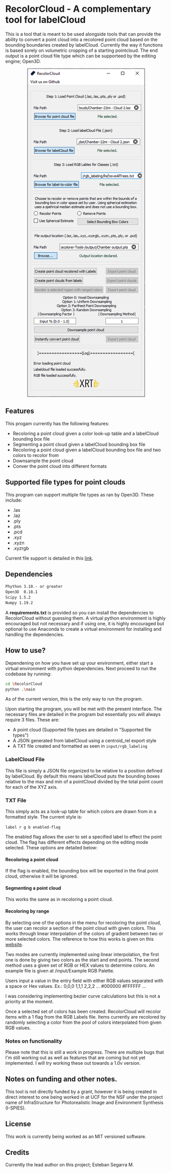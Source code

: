 # RecolorCloud - A complementary tool for labelCloud 

This is a tool that is meant to be used alongside tools that can provide the ability to convert a point cloud into a recolored point cloud based on the bounding boundaries created by labelCloud. Currently the way it functions is based sorely on volumetric cropping of a starting pointcloud. The end output is a point cloud file type which can be supporteed by the editing engine; Open3D. 

<p align="Center">
    <img src="https://github.com/xrtlab/RecolorCloud/blob/ac7d343452a364731b757f0c1b55a8722b6739fa/Images/RecolorCloud%20Reworked.PNG"/>
</p>


## Features

This progam currently has the following features:

- Recoloring a point cloud given a color look-up table and a labelCloud bounding box file
- Segmenting a point cloud given a labelCloud bounding box file
- Recoloring a point cloud given a labelCloud bounding box file and two colors to recolor from
- Downsample the point cloud
- Conver the point cloud into different formats

## Supported file types for point clouds

This program can support multiple file types as ran by Open3D. These include: 
- .las
- .laz
- .ply
- .pts
- .pcd
- .xyz
- .xyzn
- .xyzrgb

Current file support is detailed in this [link](http://www.open3d.org/docs/release/tutorial/geometry/file_io.html?highlight=pts).


## Dependencies

``` bash
Phython 3.10.- or greater
Open3D  0.18.1
Scipy 1.5.2
Numpy 1.19.2

```

A **requirements.txt** is provided so you can install the dependencies to RecolorCloud without guessing them. A virtual python environment is highly encouraged but not necessary and if using one, it is highly encouraged but optional to use Anaconda to create a virtual environment for installing and handling the dependencies. 

## How to use?

Dependening on how you have set up your environment, either start a virtual environment with python dependencies. Next proceed to run the codebase by running: 

``` bash
cd \RecolorCloud
python .\main
```

As of the current version, this is the only way to run the program.

Upon starting the program, you will be met with the present interface. The necessary files are detailed in the program but essentially you will always require 3 files. These are:

- A point cloud (Supported file types are detailed in "Supported file types")
- A JSON generated from labelCloud using a centroid_rel export style
- A TXT file created and formatted as seen in `input/rgb_labeling` 

### LabelCloud File

This file is simply a JSON file organized to be relative to a position defined by labelCloud. By default this means labelCloud puts the bounding boxes relative to the max and min of a pointCloud divided by the total point count for each of the XYZ axis. 

### TXT File

This simply acts as a look-up table for which colors are drawn from in a formatted style. The current style is: 

`label r g b enabled-flag`

The enabled flag allows the user to set a specified label to effect the point cloud. The flag has different effects depending on the editing mode selected. These options are detailed below:

#### Recoloring a point cloud 
If the flag is enabled, the bounding box will be exported in the final point cloud, otherwise it will be ignored. 

#### Segmenting a point cloud
This works the same as in recoloring a point cloud.

#### Recoloring by range 

By selecting one of the options in the menu for recoloring the point cloud, the user can recolor a section of the point cloud with given colors. This works through linear interpolation of the colors of gradient between two or more selected colors. The reference to how this works is given on this [website](https://bsouthga.dev/posts/color-gradients-with-python).

Two modes are currently implemented using linear interpolation, the first one is done by giving two colors as the start and end points. The second method uses a given set of RGB or HEX values to determine colors. An example file is given at /input/Example RGB Palette. 

Users input a value in the entry field with either RGB values separated with a space or Hex values. 
Ex.: 
0,0,0 1,1,1 2,2,2 ... 
#000000 #FFFFFF ...

I was considering implementing bezier curve calculations but this is not a priority at the moment. 

Once a selected set of colors has been created. RecolorCloud will recolor items with a 1 flag from the RGB Labels file. Items currently are recolored by randomly selecting a color from the pool of colors interpolated from given RGB values. 

### Notes on functionality

Please note that this is still a work in progress. There are multiple bugs that I'm still working out as well as features that are coming but not yet implemented. I will try working these out towards a 1.0v version. 

## Notes on funding and other notes. 

This tool is not directly funded by a grant, however it is being created in direct interest to one being worked in at UCF for the NSF under the project name of InfraStructure for Photorealistic Image and Environment Synthesis (I-SPIES).

## License

This work is currently being worked as an MIT versioned software. 

## Credits

Currently the lead author on this project; Esteban Segarra M. 
